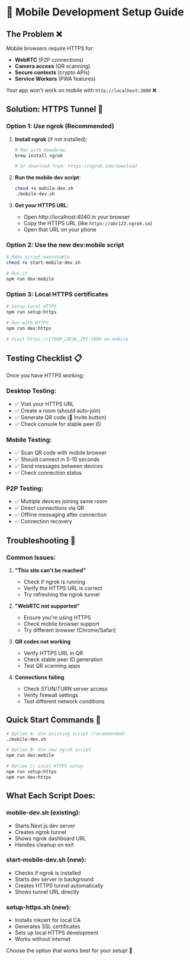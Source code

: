 # 📱 Mobile Development Setup Guide

## The Problem ❌
Mobile browsers require HTTPS for:
- **WebRTC** (P2P connections)
- **Camera access** (QR scanning)
- **Secure contexts** (crypto APIs)
- **Service Workers** (PWA features)

Your app won't work on mobile with `http://localhost:3000` ❌

## Solution: HTTPS Tunnel 🚀

### **Option 1: Use ngrok (Recommended)**

1. **Install ngrok** (if not installed):
   ```bash
   # Mac with Homebrew
   brew install ngrok
   
   # Or download from: https://ngrok.com/download
   ```

2. **Run the mobile dev script**:
   ```bash
   chmod +x mobile-dev.sh
   ./mobile-dev.sh
   ```

3. **Get your HTTPS URL**:
   - Open http://localhost:4040 in your browser
   - Copy the HTTPS URL (like `https://abc123.ngrok.io`)
   - Open that URL on your phone

### **Option 2: Use the new dev:mobile script**

```bash
# Make script executable
chmod +x start-mobile-dev.sh

# Run it
npm run dev:mobile
```

### **Option 3: Local HTTPS certificates**

```bash
# Setup local HTTPS
npm run setup:https

# Run with HTTPS
npm run dev:https

# Visit https://[YOUR_LOCAL_IP]:3000 on mobile
```

## Testing Checklist 📋

Once you have HTTPS working:

### **Desktop Testing**:
- ✅ Visit your HTTPS URL
- ✅ Create a room (should auto-join)
- ✅ Generate QR code (📱 Invite button)
- ✅ Check console for stable peer ID

### **Mobile Testing**:
- ✅ Scan QR code with mobile browser
- ✅ Should connect in 5-10 seconds
- ✅ Send messages between devices
- ✅ Check connection status

### **P2P Testing**:
- ✅ Multiple devices joining same room
- ✅ Direct connections via QR
- ✅ Offline messaging after connection
- ✅ Connection recovery

## Troubleshooting 🔧

### **Common Issues**:

1. **"This site can't be reached"**
   - Check if ngrok is running
   - Verify the HTTPS URL is correct
   - Try refreshing the ngrok tunnel

2. **"WebRTC not supported"**
   - Ensure you're using HTTPS
   - Check mobile browser support
   - Try different browser (Chrome/Safari)

3. **QR codes not working**
   - Verify HTTPS URL in QR
   - Check stable peer ID generation
   - Test QR scanning apps

4. **Connections failing**
   - Check STUN/TURN server access
   - Verify firewall settings
   - Test different network conditions

## Quick Start Commands 🚀

```bash
# Option A: Use existing script (recommended)
./mobile-dev.sh

# Option B: Use new ngrok script
npm run dev:mobile

# Option C: Local HTTPS setup
npm run setup:https
npm run dev:https
```

## What Each Script Does:

### **mobile-dev.sh** (existing):
- Starts Next.js dev server
- Creates ngrok tunnel  
- Shows ngrok dashboard URL
- Handles cleanup on exit

### **start-mobile-dev.sh** (new):
- Checks if ngrok is installed
- Starts dev server in background
- Creates HTTPS tunnel automatically
- Shows tunnel URL directly

### **setup-https.sh** (new):
- Installs mkcert for local CA
- Generates SSL certificates
- Sets up local HTTPS development
- Works without internet

Choose the option that works best for your setup! 🎯
